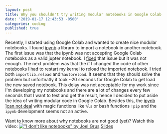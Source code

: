 ```yaml
---
layout: post
title: Why you shouldn't try writing modular notebooks in Google Colab
date: '2019-01-17 12:43:53 -0500'
categories: coding
published: true
---
```

Recently, I started using Google Colab and wanted to create nice modular notebooks. I found [ipynb](https://github.com/ipython/ipynb "ipynb") a library to import a notebook in another notebook. The first issue was that the ipynb was not accepting Google Colab notebooks as a valid jupter notebook. I [fixed](https://github.com/panaali/ipynb) that issue but it was not enough. The next problem was that the if I changed the code of other notebooks I had to restart my kernel to reload the imported notebook. I tried both `importlib.reload` and `%autoreload`. It seems that they should solve the problem but unfortnatly it took ~20 seconds for Google Colab to get load the new saved notebook. This delay was not acceptable for my work since I'm developing my notebooks and there are a lot of changes every few seconds that I want to test and get the result, hence I decided to put aside the idea of writing modular code in Google Colab. Besides this, the [ipynb](https://github.com/ipython/ipynb "ipynb") ][can not deal](https://github.com/ipython/ipynb/issues/6) with magic functions like `%ls` or bash functions `!pip` and the `ipynb` development seems not an active.

Want to know more about why notebooks are not good (yet)? Watch this video: [!["I don't like notebooks" by Joel Grus](http://i3.ytimg.com/vi/7jiPeIFXb6U/hqdefault.jpg)](https://www.youtube.com/watch?v=7jiPeIFXb6U)
[Slides](https://docs.google.com/presentation/d/1n2RlMdmv1p25Xy5thJUhkKGvjtV-dkAIsUXP-AL4ffI/edit)
